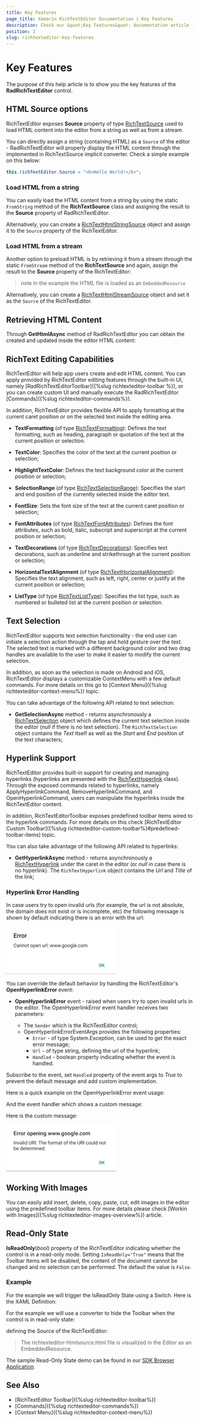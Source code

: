 ```yaml
---
title: Key Features
page_title: Xamarin RichTextEditor Documentation | Key Features
description: Check our &quot;Key Features&quot; documentation article for Telerik RichTextEditor for Xamarin control.
position: 2
slug: richtexteditor-key-features
---
```


# Key Features

The purpose of this help article is to show you the key features of the **RadRichTextEditor** control.

## HTML Source options

RichTextEditor exposes **Source** property of type [RichTextSource](/devtools/xamarin/api/telerik.xamarinforms.richtexteditor.richtextsource) used to load HTML content into the editor from a string as well as from a stream. 

You can directly assign a string (containing HTML) as a <code>Source</code> of the editor - RadRichTextEditor will properly display the HTML content through the implemented in RichTextSource implicit converter. Check a simple example on this below:

```C#
this.richTextEditor.Source = "<b>Hello World!</b>";
```

### Load HTML from a string

You can easily load the HTML content from a string by using the static <code>FromString</code> method of the **RichTextSource** class and assigning the result to the **Source** property of RadRichTextEditor:

<snippet id='richtexteditor-getting-started' />

Alternatively, you can create a [RichTextHtmlStringSource](/devtools/xamarin/api/telerik.xamarinforms.richtexteditor.richtexthtmlstringsource) object and assign it to the <code>Source</code> property of the RichTextEditor.

### Load HTML from a stream

Another option to preload HTML is by retrieving it from a stream through the static <code>FromStream</code> method of the **RichTextSource** and again,  assign the result to the **Source** property of the RichTextEditor:

<snippet id='richtexteditor-keyfeatures-fromstream' />

>note In the example the HTML file is loaded as an `EmbeddedResource` 

Alternatively, you can create a [RichTextHtmlStreamSource](/devtools/xamarin/api/telerik.xamarinforms.richtexteditor.richtexthtmlstreamsource) object and set it as the <code>Source</code> of the RichTextEditor.

## Retrieving HTML Content

Through **GetHtmlAsync** method of RadRichTextEditor you can obtain the created and updated inside the editor HTML content:

<snippet id='richtexteditor-keyfeatures-gethtml' />

## RichText Editing Capabilities

RichTextEditor will help app users create and edit HTML content. You can apply provided by RichTextEditor editing features through the built-in UI, namely [RadRichTextEditorToolbar]({%slug richtexteditor-toolbar %}), or you can create custom UI and manually execute the RadRichTextEditor [Commands]({%slug richtexteditor-commands%}).

In addition, RichTextEditor provides flexible API to apply formatting at the current caret position or on the selected text inside the editing area.

* **TextFormatting** (of type [RichTextFormatting](/devtools/xamarin/api/telerik.xamarinforms.richtexteditor.richtextformatting)): Defines the text formatting, such as heading, paragraph or quotation of the text at the current position or selection. 

* **TextColor**: Specifies the color of the text at the current position or selection;

* **HighlightTextColor**: Defines the text background color at the current position or selection;

* **SelectionRange** (of type [RichTextSelectionRange](/devtools/xamarin/api/telerik.xamarinforms.richtexteditor.richtextselectionrange)): Specifies the start and end position of the currently selected inside the editor text.

* **FontSize**: Sets the font size of the text at the current caret position or selection;

* **FontAttributes** (of type [RichTextFontAttributes](/devtools/xamarin/api/telerik.xamarinforms.richtexteditor.richtextfontattributes)): Defines the font attributes, such as bold, italic, subscript and superscript at the current position or selection;

* **TextDecorations** (of type [RichTextDecorations](/devtools/xamarin/api/telerik.xamarinforms.richtexteditor.richtextdecorations)): Specifies text decorations, such as underline and strikethrough at the current position or selection;

* **HorizontalTextAlignment** (of type [RichTextHorizontalAlignment](/devtools/xamarin/api/telerik.xamarinforms.richtexteditor.richtexthorizontalalignment)): Specifies the text alignment, such as left, right, center or justify at the current position or selection;

* **ListType** (of type [RichTextListType](/devtools/xamarin/api/telerik.xamarinforms.richtexteditor.richtextlisttype)): Specifies the list type, such as numbered or bulleted list at the current position or selection.

## Text Selection

RichTextEditor supports text selection functionality - the end user can initiate a selection action through the tap and hold gesture over the text. The selected text is marked with a different background color and two drag handles are available to the user to make it easier to modify the current selection. 

In addition, as soon as the selection is made on Android and iOS, RichTextEditor displays a customizable ContextMenu with a few default commands. For more details on this go to [Context Menu]({%slug richtexteditor-context-menu%}) topic.

You can take advantage of the following API related to text selection:

* **GetSelectionAsync** method - returns asynchronously a [RichTextSelection](/devtools/xamarin/api/telerik.xamarinforms.richtexteditor.richtextselection) object which defines the current text selection inside the editor (*null* if there is no text selection). The <code>RichTextSelection</code> object contains the *Text* itself as well as the *Start* and *End* position of the text characters;

## Hyperlink Support

RichTextEditor provides built-in support for creating and managing hyperlinks (hyperlinks are presented with the [RichTextHyperlink](/devtools/xamarin/api/telerik.xamarinforms.richtexteditor.richtexthyperlink) class). Through the exposed commands related to hyperlinks, namely ApplyHyperlinkCommand, RemoveHyperlinkCommand, and OpenHyperlinkCommand, users can manipulate the hyperlinks inside the RichTextEditor content.

In addition, RichTextEditorToolbar exposes predefined toolbar items wired to the hyperlink commands. For more details on this check [RichTextEditor Custom Toolbar]({%slug richtexteditor-custom-toolbar%}#predefined-toolbar-items) topic.

You can also take advantage of the following API related to hyperlinks:

* **GetHyperlinkAsync** method - returns asynchronously a [RichTextHyperlink](/devtools/xamarin/api/telerik.xamarinforms.richtexteditor.richtexthyperlink) under the caret in the editor (or *null* in case there is no hyperlink). The <code>RichTextHyperlink</code> object contains the *Url* and *Title* of the link;

### Hyperlink Error Handling

In case users try to open invalid urls (for example, the url is not absolute, the domain does not exist or is incomplete, etc) the following message is shown by default indicating there is an error with the url:

![](images/richtexteditor-invalidurl-default.png)

You can override the default behavior by handling the RichTextEditor's **OpenHyperlinkError** event:

* **OpenHyperlinkError** event - raised when users try to open invalid urls in the editor. The OpenHyperlinkError event handler receives two parameters:

	* The <code>Sender</code> which is the RichTextEditor control;
	* OpenHyperlinkErrorEventArgs provides the following properties:
		* <code>Error</code> - of type System.Exception, can be used to get the exact error message;
		* <code>Url</code> - of type string, defining the url of the hyperlink;
		* <code>Handled</code> - boolean property indicating whether the event is handled.

Subscribe to the event, set <code>Handled</code> property of the event args to *True* to prevent the default message and add custom implementation. 

Here is a quick example on the OpenHyperlinkError event usage:

<snippet id='richtexteditor-hyperlinkerrorhandling-xaml' />

And the event handler which shows a custom message:

<snippet id='richtexteditor-hyperlinkerrorhandling-code' />

Here is the custom message:

![](images/richtexteditor-invalidurl-custom.png)

## Working With Images

You can easily add insert, delete, copy, paste, cut, edit images in the editor using the predefined toolbar items. For more details please check [Workin with Images]({%slug richtexteditor-images-overview%}) article.
		
## Read-Only State

**IsReadOnly**(*bool*) property of the RichTextEditor indicating whether the control is in a read-only mode. Setting `IsReadOnly="True"` means that the Toolbar Items will be disabled, the content of the document cannot be changed and no selection can be performed. The default the value is `False`. 

### Example

For the example we will trigger the IsReadOnly State using a Switch. Here is the XAML Definition:

<snippet id='richtexteditor-readonly-state' />

For the example we will use a converter to hide the Toolbar when the control is in read-only state:

<snippet id='richtexteditor-readonly-converter' />

defining the Source of the RichTextEditor:

<snippet id='richtexteditor-readonly-state-code-behind' />

> The richtexteditor-htmlsource.html file is visualized in the Editor as an EmbeddedResource.

The sample Read-Only State demo can be found in our [SDK Browser Application](https://github.com/telerik/xamarin-forms-sdk/tree/master/XamarinSDK/SDKBrowser/SDKBrowser/Examples/RichTextEditorControl/FeaturesCategory/ReadOnlyStateExample).

## See Also

- [RichTextEditor Toolbar]({%slug richtexteditor-toolbar%})
- [Commands]({%slug richtexteditor-commands%})
- [Context Menu]({%slug richtexteditor-context-menu%})